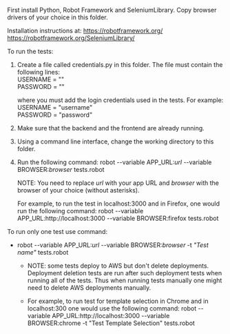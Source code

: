 First install Python, Robot Framework and SeleniumLibrary. Copy browser drivers of your choice in this folder.

Installation instructions at:
https://robotframework.org/
https://robotframework.org/SeleniumLibrary/

To run the tests:
1. Create a file called credentials.py in this folder.
   The file must contain the following lines:  
   USERNAME = ""  
   PASSWORD = ""  

   where you must add the login credentials used in the tests. For example:  
   USERNAME = "username"  
   PASSWORD = "password"  

2. Make sure that the backend and the frontend are already running.
3. Using a command line interface, change the working directory to this folder.
4. Run the following command: 
   robot --variable APP_URL:*url* --variable BROWSER:*browser* tests.robot

   NOTE: You need to replace *url* with your app URL and *browser* with the browser of your choice (without asterisks).

   For example, to run the test in localhost:3000 and in Firefox, one would run the following command:
   robot --variable APP_URL:http://localhost:3000 --variable BROWSER:firefox tests.robot

To run only one test use command:
- robot --variable APP_URL:*url* --variable BROWSER:*browser* -t *"Test name"* tests.robot

   - NOTE: some tests deploy to AWS but don't delete deployments. Deployment deletion tests are run after such deployment tests when running all of the tests. Thus when running tests manually one might need to delete AWS deployments manually.

   - For example, to run test for template selection in Chrome and in localhost:300 one would use the following command:
   robot  --variable APP_URL:http://localhost:3000 --variable BROWSER:chrome -t "Test Template Selection" tests.robot   
